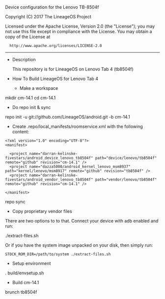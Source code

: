 Device configuration for the Lenovo TB-8504f

Copyright (C) 2017 The LineageOS Project

 Licensed under the Apache License, Version 2.0 (the "License");
 you may not use this file except in compliance with the License.
 You may obtain a copy of the License at

      http://www.apache.org/licenses/LICENSE-2.0

------------------------------------------------------------------

* Description

  This repository is for LineageOS on Lenovo Tab 4 (tb8504f)

* How To Build LineageOS for Lenovo Tab 4 

  - Make a workspace

mkdir cm-14.1
cd cm-14.1

  - Do repo init & sync

repo init -u git://github.com/LineageOS/android.git -b cm-14.1

  - Create .repo/local_manifests/roomservice.xml with the following content:

```
<?xml version="1.0" encoding="UTF-8"?>
<manifest>

  <project name="darran-kelinske-fivestars/android_device_lenovo_tb8504f" path="device/lenovo/tb8504f" remote="github" revision="cm-14.1" />
  <project name="dazza5000/android_kernel_lenovo_msm8937" path="kernel/lenovo/msm8917" remote="github" revision="tb8504f" />
  <project name="darran-kelinske-fivestars/android_vendor_lenovo_tb8504f" path="vendor/lenovo/tb8504f" remote="github" revision="cm-14.1" />

</manifest>
```

repo sync

  - Copy proprietary vendor files

  There are two options to to that. Connect your device with adb enabled and run:

./extract-files.sh

  Or if you have the system image unpacked on your disk, then simply run:

    STOCK_ROM_DIR=/path/to/system ./extract-files.sh

  - Setup environment

. build/envsetup.sh

  - Build cm-14.1

brunch tb8504f
